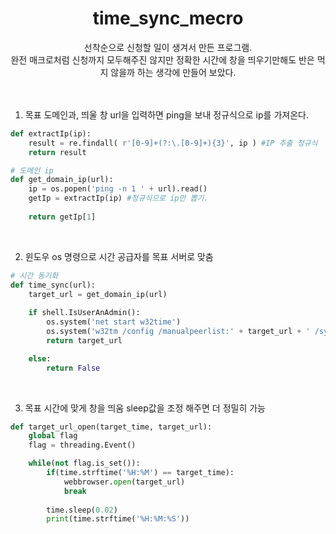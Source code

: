 <div align = "center">
  <h1> time_sync_mecro </h1>
</div>

<div align = "center">
선착순으로 신청할 일이 생겨서 만든 프로그램.<br>완전 매크로처럼 신청까지 모두해주진 않지만 정확한 시간에 창을 띄우기만해도 반은 먹지 않을까 하는 생각에 만들어 보았다.
</div>

<br>
<br>

1. 목표 도메인과, 띄울 창 url을 입력하면 ping을 보내 정규식으로 ip를 가져온다.
```python
def extractIp(ip):
    result = re.findall( r'[0-9]+(?:\.[0-9]+){3}', ip ) #IP 추출 정규식
    return result

# 도메인 ip
def get_domain_ip(url):
    ip = os.popen('ping -n 1 ' + url).read()
    getIp = extractIp(ip) #정규식으로 ip만 뽑기.
        
    return getIp[1]
```

<br>

2. 윈도우 os 명령으로 시간 공급자를 목표 서버로 맞춤
```python
# 시간 동기화
def time_sync(url):
    target_url = get_domain_ip(url)
    
    if shell.IsUserAnAdmin():
        os.system('net start w32time')
        os.system('w32tm /config /manualpeerlist:' + target_url + ' /syncfromflags:manual /update')
        return target_url

    else:
        return False
```

<br>

3. 목표 시간에 맞게 창을 띄움 sleep값을 조정 해주면 더 정밀히 가능 
```python
def target_url_open(target_time, target_url):
    global flag
    flag = threading.Event()

    while(not flag.is_set()):
        if(time.strftime('%H:%M') == target_time):
            webbrowser.open(target_url)
            break
        
        time.sleep(0.02)
        print(time.strftime('%H:%M:%S'))
```

